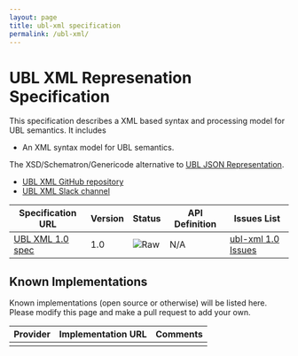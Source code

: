 ```yaml
---
layout: page
title: ubl-xml specification
permalink: /ubl-xml/
---
```


# UBL XML Represenation Specification

This specification describes a XML based syntax and processing model for UBL semantics. It includes

* An XML syntax model for UBL semantics.

The XSD/Schematron/Genericode alternative to [UBL JSON Representation](http://ausdigital.org/ubl-json).

* [UBL XML GitHub repository](https://github.com/ausdigital/ausdigital-ubl-xml)
* [UBL XML Slack channel](https://ausdigital.slack.com/messages/spec-ubl-xml/)

| Specification URL | Version | Status | API Definition | Issues List |
| ----------------- | ------  | ------ | -------------- | ----------- |
| [UBL XML 1.0 spec](http://ausdigital-ubl-xml.readthedocs.io/) | 1.0 | ![Raw](http://rfc.unprotocols.org/spec:2/COSS/raw.svg) | N/A   | [ubl-xml 1.0 Issues](https://github.com/ausdigital/ausdigital-ubl-xml/issues)  |

## Known Implementations

Known implementations (open source or otherwise) will be listed here.  Please modify this page and make a pull request to add your own.

|Provider|Implementation URL|Comments|
|--------|------------------|--------|
|  |  |  |
